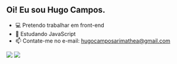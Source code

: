 ## Oi! Eu sou Hugo Campos.

- 💻 Pretendo trabalhar em front-end
- 🌱 Estudando JavaScript
- 📫 Contate-me no e-mail: hugocamposarimathea@gmail.com

<div>
  <a href = "mailto: hugocamposarimathea@gmail.com"><img src="https://img.shields.io/badge/-Gmail-%23333?style=for-the-badge&logo=gmail&logoColor=white" target="_blank"></a>
  <a href="https://www.linkedin.com/in/hugocamposarimathea" target="_blank"><img src="https://img.shields.io/badge/-LinkedIn-%230077B5?style=for-the-badge&logo=linkedin&logoColor=white" target="_blank"></a> 
 </div> 

